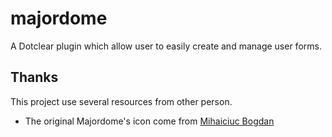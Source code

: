 # majordome
A Dotclear plugin which allow user to easily create and manage user forms.

## Thanks ##

This project use several resources from other person.

- The original Majordome's icon come from [Mihaiciuc Bogdan](http://bogo-d.deviantart.com/)
